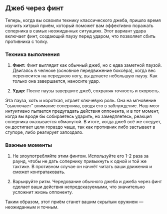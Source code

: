 ﻿## Джеб через финт

Теперь, когда вы освоили технику классического джеба, пришло время изучить хитрый приём, который поможет вам эффективно поражать соперника в самых неожиданных ситуациях. Этот вариант удара включает финт, создающий паузу перед ударом, что позволяет сбить противника с толку.

### Техника выполнения

1. **Финт:** Финт выглядит как обычный джеб, но с едва заметной паузой. Двигаясь в челноке (основное передвижение боксёра), когда вес переносится на переднюю ногу, вы делаете небольшую паузу. Как только она завершается, наносите удар.

2. **Удар:** После паузы завершите джеб, сохраняя точность и скорость.

Эта пауза, хоть и короткая, играет ключевую роль. Она на мгновение "выключает" внимание соперника, вводя его в заблуждение. Наш мозг интуитивно пытается предугадать действия оппонента, и в тот момент, когда вы вроде бы собираетесь ударить, но замедляетесь, реакция соперника оказывается обманутой. В итоге, когда джеб всё же следует, он достигает цели гораздо чаще, так как противник либо застывает в ступоре, либо реагирует запоздало.

### Важные моменты

1. Не злоупотребляйте этим финтом. Используйте его 1-2 раза за раунд, чтобы не дать сопернику привыкнуть к одной и той же тактике. В противном случае он начнёт читать ваши движения и сможет контратаковать.

2. Варьируйте ритм. Чередование обычного джеба и джеба через финт сделает ваши действия непредсказуемыми, что значительно усложнит жизнь оппоненту.

Таким образом, этот приём станет вашим скрытым оружием — неожиданным и точным.